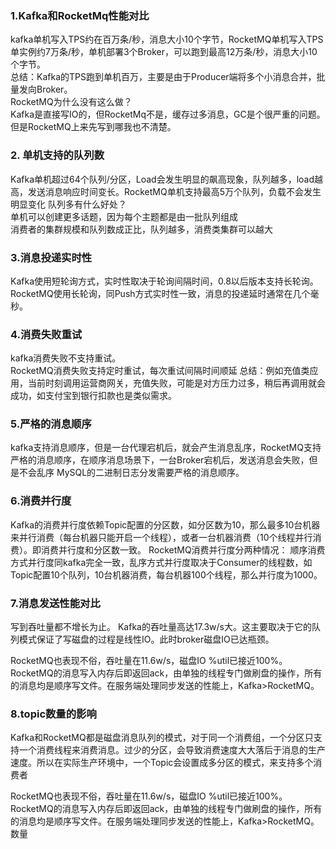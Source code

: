 ### 1.Kafka和RocketMq性能对比  

kafka单机写入TPS约在百万条/秒，消息大小10个字节，RocketMQ单机写入TPS单实例约7万条/秒，单机部署3个Broker，可以跑到最高12万条/秒，消息大小10个字节。    
总结：Kafka的TPS跑到单机百万，主要是由于Producer端将多个小消息合并，批量发向Broker。         
RocketMQ为什么没有这么做？     
Kafka是直接写IO的，但RocketMq不是，缓存过多消息，GC是个很严重的问题。但是RocketMQ上来先写到哪我也不清楚。

### 2. 单机支持的队列数

Kafka单机超过64个队列/分区，Load会发生明显的飙高现象，队列越多，load越高，发送消息响应时间变长。RocketMQ单机支持最高5万个队列，负载不会发生明显变化
队列多有什么好处？      
单机可以创建更多话题，因为每个主题都是由一批队列组成      
消费者的集群规模和队列数成正比，队列越多，消费类集群可以越大     

### 3.消息投递实时性   
Kafka使用短轮询方式，实时性取决于轮询间隔时间，0.8以后版本支持长轮询。
RocketMQ使用长轮询，同Push方式实时性一致，消息的投递延时通常在几个毫秒。

### 4.消费失败重试     
kafka消费失败不支持重试。      
RocketMQ消费失败支持定时重试，每次重试间隔时间顺延
总结：例如充值类应用，当前时刻调用运营商网关，充值失败，可能是对方压力过多，稍后再调用就会成功，如支付宝到银行扣款也是类似需求。

### 5.严格的消息顺序    
kafka支持消息顺序，但是一台代理宕机后，就会产生消息乱序，RocketMQ支持严格的消息顺序，在顺序消息场景下，一台Broker宕机后，发送消息会失败，但是不会乱序
MySQL的二进制日志分发需要严格的消息顺序。

### 6.消费并行度    

Kafka的消费并行度依赖Topic配置的分区数，如分区数为10，那么最多10台机器来并行消费（每台机器只能开启一个线程），或者一台机器消费（10个线程并行消费）。即消费并行度和分区数一致。
RocketMQ消费并行度分两种情况：
顺序消费方式并行度同kafka完全一致，乱序方式并行度取决于Consumer的线程数，如Topic配置10个队列，10台机器消费，每台机器100个线程，那么并行度为1000。

### 7.消息发送性能对比

写到吞吐量都不增长为止。
Kafka的吞吐量高达17.3w/s大。这主要取决于它的队列模式保证了写磁盘的过程是线性IO。此时broker磁盘IO已达瓶颈。    

RocketMQ也表现不俗，吞吐量在11.6w/s，磁盘IO %util已接近100%。RocketMQ的消息写入内存后即返回ack，由单独的线程专门做刷盘的操作，所有的消息均是顺序写文件。在服务端处理同步发送的性能上，Kafka>RocketMQ。 

### 8.topic数量的影响

Kafka和RocketMQ都是磁盘消息队列的模式，对于同一个消费组，一个分区只支持一个消费线程来消费消息。过少的分区，会导致消费速度大大落后于消息的生产速度。所以在实际生产环境中，一个Topic会设置成多分区的模式，来支持多个消费者

RocketMQ也表现不俗，吞吐量在11.6w/s，磁盘IO %util已接近100%。RocketMQ的消息写入内存后即返回ack，由单独的线程专门做刷盘的操作，所有的消息均是顺序写文件。在服务端处理同步发送的性能上，Kafka>RocketMQ。 数量


